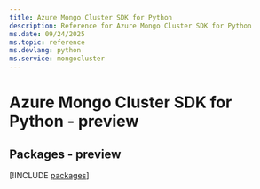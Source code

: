 ```yaml
---
title: Azure Mongo Cluster SDK for Python
description: Reference for Azure Mongo Cluster SDK for Python
ms.date: 09/24/2025
ms.topic: reference
ms.devlang: python
ms.service: mongocluster
---
```

# Azure Mongo Cluster SDK for Python - preview
## Packages - preview
[!INCLUDE [packages](mongo-cluster-index.md)]